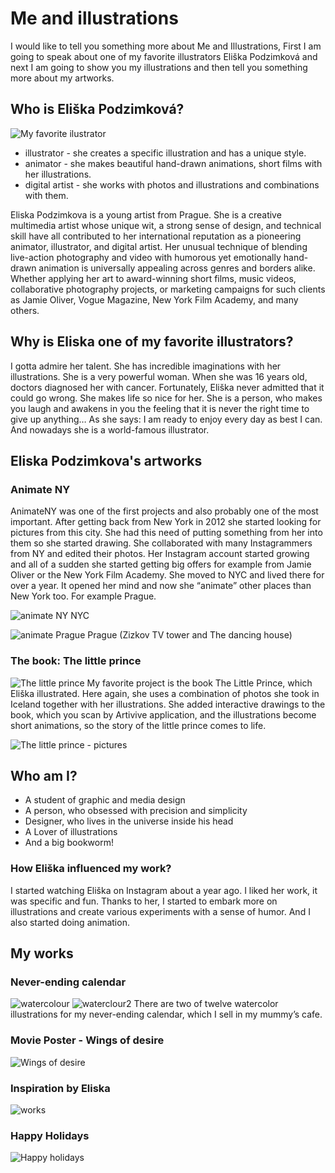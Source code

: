 
# Me and illustrations
I would like to tell you something more about Me and Illustrations, First I am going to speak about one of my favorite illustrators Eliška Podzimková and next I am going to show you my illustrations and then tell you something more about my artworks.
## Who is Eliška Podzimková? 
![My favorite ilustrator](img/eliska-podzimkova.jpg)
- illustrator - she creates a specific illustration and has a unique style.
- animator - she makes beautiful hand-drawn animations, short films with her illustrations.
- digital artist - she works with photos and illustrations and combinations with them.

Eliska Podzimkova is a young artist from Prague. She is a creative multimedia artist whose unique wit, a strong sense of design, and technical skill have all contributed to her international reputation as a pioneering animator, illustrator, and digital artist. Her unusual technique of blending live-action photography and video with humorous yet emotionally hand-drawn animation is universally appealing across genres and borders alike. Whether applying her art to award-winning short films, music videos, collaborative photography projects, or marketing campaigns for such clients as Jamie Oliver, Vogue Magazine, New York Film Academy, and many others.

## Why is Eliska one of my favorite illustrators?
I gotta admire her talent. She has incredible imaginations with her illustrations. She is a very powerful woman. When she was 16 years old, doctors diagnosed her with cancer. Fortunately, Eliška never admitted that it could go wrong. She makes life so nice for her. She is a person, who makes you laugh and awakens in you the feeling that it is never the right time to give up anything…
As she says: 
I am ready to enjoy every day as best I can.
And nowadays she is a world-famous illustrator. 

## Eliska Podzimkova's artworks
### Animate NY
AnimateNY was one of the first projects and also probably one of the most important. After getting back from New York in 2012 she started looking for pictures from this city. She had this need of putting something from her into them so she started drawing. 
She collaborated with many Instagrammers from NY and edited their photos. Her Instagram account started growing and all of a sudden she started getting big offers for example from Jamie Oliver or the New York Film Academy. She moved to NYC and lived there for over a year. It opened her mind and now she “animate” other places than New York too. For example Prague. 

![animate NY](img/nyc.jpg)
NYC

![animate Prague](img/prague.jpg)
Prague (Zizkov TV tower and The dancing house)

### The book: The little prince
![The little prince](img/the-little-prince.jpg)
My favorite project is the book The Little Prince, which Eliška illustrated. Here again, she uses a combination of photos she took in Iceland together with her illustrations. She added interactive drawings to the book, which you scan by Artivive application, and the illustrations become short animations, so the story of the little prince comes to life.

![The little prince - pictures](img/the-little-prince-1.jpg)

## Who am I?
- A student of graphic and media design
- A person, who obsessed with precision and simplicity
- Designer, who lives in the universe inside his head
- A Lover of illustrations
- And a big bookworm!

### How Eliška influenced my work?
I started watching Eliška on Instagram about a year ago. I liked her work, it was specific and fun. Thanks to her, I started to embark more on illustrations and create various experiments with a sense of humor. And I also started doing animation. 

## My works 
### Never-ending calendar

![watercolour](img/watercolor.jpg)
![waterclour2](img/watercolor_.jpg)
There are two of twelve watercolor illustrations for my never-ending calendar, which I sell in my mummy’s cafe. 

### Movie Poster - Wings of desire 
![Wings of desire](img/wings.jpg)

### Inspiration by Eliska
![works](img/my-works.jpg)

### Happy Holidays 
![Happy holidays](img/hollydays.jpg)



